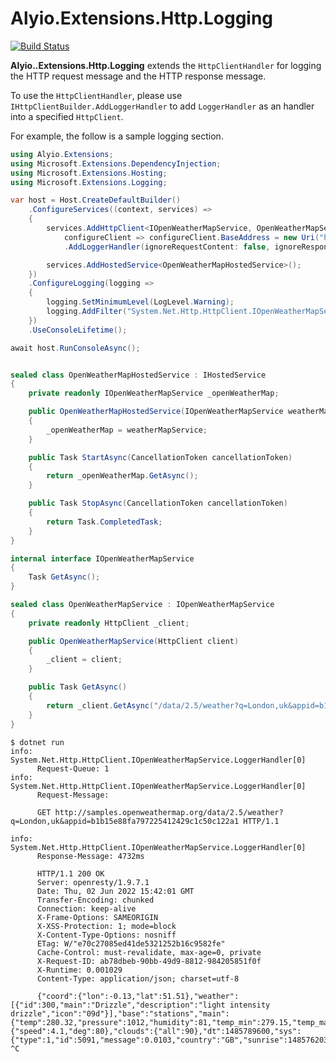 # Alyio.Extensions.Http.Logging

[![Build Status](https://github.com/qqbuby/Alyio.Extensions.Http.Logging/actions/workflows/ci.yml/badge.svg?branch=main)](https://github.com/qqbuby/Alyio.Extensions.Http.Logging/actions/workflows/ci.yml)

**Alyio..Extensions.Http.Logging** extends the `HttpClientHandler` for logging the HTTP request message and the HTTP response message.

To use the `HttpClientHandler`, please use `IHttpClientBuilder.AddLoggerHandler` to add `LoggerHandler` as an handler into a specified `HttpClient`.

For example, the follow is a sample logging section.

```cs
using Alyio.Extensions;
using Microsoft.Extensions.DependencyInjection;
using Microsoft.Extensions.Hosting;
using Microsoft.Extensions.Logging;

var host = Host.CreateDefaultBuilder()
    .ConfigureServices((context, services) =>
    {
        services.AddHttpClient<IOpenWeatherMapService, OpenWeatherMapService>(
            configureClient => configureClient.BaseAddress = new Uri("http://samples.openweathermap.org"))
            .AddLoggerHandler(ignoreRequestContent: false, ignoreResponseContent: false);

        services.AddHostedService<OpenWeatherMapHostedService>();
    })
    .ConfigureLogging(logging =>
    {
        logging.SetMinimumLevel(LogLevel.Warning);
        logging.AddFilter("System.Net.Http.HttpClient.IOpenWeatherMapService.LoggingHandler", LogLevel.Information);
    })
    .UseConsoleLifetime();

await host.RunConsoleAsync();


sealed class OpenWeatherMapHostedService : IHostedService
{
    private readonly IOpenWeatherMapService _openWeatherMap;

    public OpenWeatherMapHostedService(IOpenWeatherMapService weatherMapService)
    {
        _openWeatherMap = weatherMapService;
    }

    public Task StartAsync(CancellationToken cancellationToken)
    {
        return _openWeatherMap.GetAsync();
    }

    public Task StopAsync(CancellationToken cancellationToken)
    {
        return Task.CompletedTask;
    }
}

internal interface IOpenWeatherMapService
{
    Task GetAsync();
}

sealed class OpenWeatherMapService : IOpenWeatherMapService
{
    private readonly HttpClient _client;

    public OpenWeatherMapService(HttpClient client)
    {
        _client = client;
    }

    public Task GetAsync()
    {
        return _client.GetAsync("/data/2.5/weather?q=London,uk&appid=b1b15e88fa797225412429c1c50c122a1");
    }
}
```

```console
$ dotnet run
info: System.Net.Http.HttpClient.IOpenWeatherMapService.LoggerHandler[0]
      Request-Queue: 1
info: System.Net.Http.HttpClient.IOpenWeatherMapService.LoggerHandler[0]
      Request-Message: 
      
      GET http://samples.openweathermap.org/data/2.5/weather?q=London,uk&appid=b1b15e88fa797225412429c1c50c122a1 HTTP/1.1
      
info: System.Net.Http.HttpClient.IOpenWeatherMapService.LoggerHandler[0]
      Response-Message: 4732ms
      
      HTTP/1.1 200 OK
      Server: openresty/1.9.7.1
      Date: Thu, 02 Jun 2022 15:42:01 GMT
      Transfer-Encoding: chunked
      Connection: keep-alive
      X-Frame-Options: SAMEORIGIN
      X-XSS-Protection: 1; mode=block
      X-Content-Type-Options: nosniff
      ETag: W/"e70c27085ed41de5321252b16c9582fe"
      Cache-Control: must-revalidate, max-age=0, private
      X-Request-ID: ab78dbeb-90bb-49d9-8812-984205851f0f
      X-Runtime: 0.001029
      Content-Type: application/json; charset=utf-8
      
      {"coord":{"lon":-0.13,"lat":51.51},"weather":[{"id":300,"main":"Drizzle","description":"light intensity drizzle","icon":"09d"}],"base":"stations","main":{"temp":280.32,"pressure":1012,"humidity":81,"temp_min":279.15,"temp_max":281.15},"visibility":10000,"wind":{"speed":4.1,"deg":80},"clouds":{"all":90},"dt":1485789600,"sys":{"type":1,"id":5091,"message":0.0103,"country":"GB","sunrise":1485762037,"sunset":1485794875},"id":2643743,"name":"London","cod":200}
^C
```
